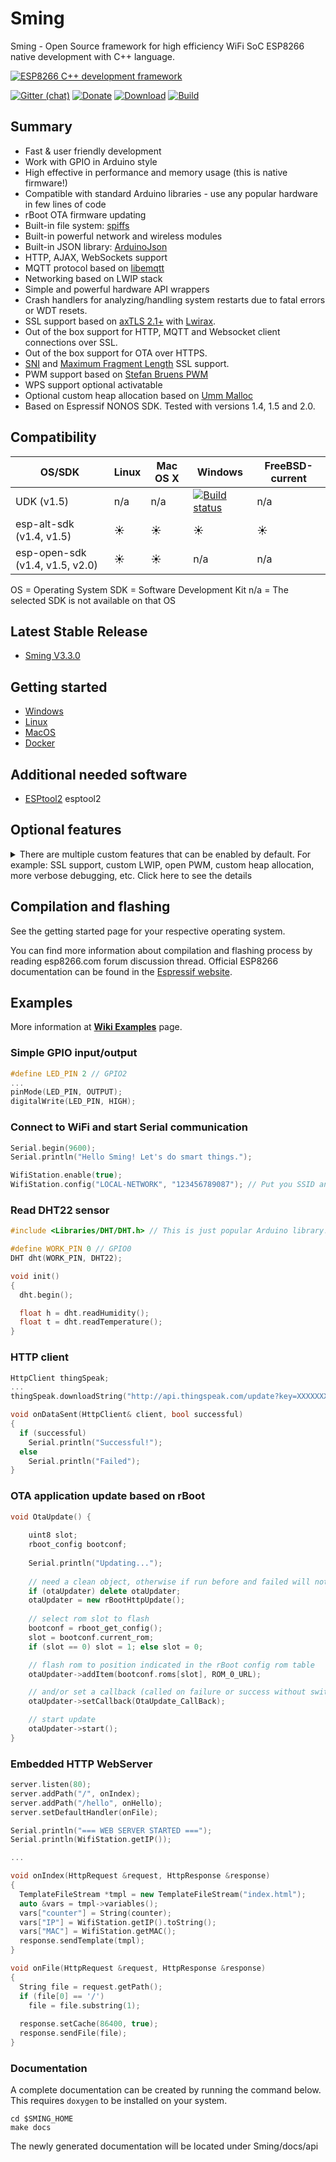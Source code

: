 # Sming
Sming - Open Source framework for high efficiency WiFi SoC ESP8266 native development with C++ language.

[![ESP8266 C++ development framework](https://github.com/SmingHub/Sming/wiki/images/small/combine.png)](https://github.com/SmingHub/Sming/wiki/examples)

[![Gitter (chat)](https://badges.gitter.im/Join%20Chat.svg)](https://gitter.im/SmingHub/Sming?utm_source=badge&utm_medium=badge&utm_campaign=pr-badge)
[![Donate](http://img.shields.io/paypal/donate.png?color=yellow)](https://www.paypal.com/cgi-bin/webscr?cmd=_donations&business=WAQ8XDHCKU3PL&lc=US&item_name=Sming%20Framework%20development&item_number=sming&currency_code=USD&bn=PP%2dDonationsBF%3abtn_donateCC_LG%2egif%3aNonHosted)
[![Download](https://img.shields.io/badge/download-~1.7M-orange.svg)](https://github.com/SmingHub/Sming/releases/latest)
[![Build](https://travis-ci.org/SmingHub/Sming.svg?branch=develop)](https://travis-ci.org/SmingHub/Sming)

## Summary
* Fast & user friendly development
* Work with GPIO in Arduino style
* High effective in performance and memory usage (this is native firmware!)
* Compatible with standard Arduino libraries - use any popular hardware in few lines of code
* rBoot OTA firmware updating
* Built-in file system: [spiffs](https://github.com/pellepl/spiffs)
* Built-in powerful network and wireless modules
* Built-in JSON library: [ArduinoJson](https://github.com/bblanchon/ArduinoJson)
* HTTP, AJAX, WebSockets support
* MQTT protocol based on [libemqtt](https://github.com/menudoproblema/libemqtt)
* Networking based on LWIP stack
* Simple and powerful hardware API wrappers
* Crash handlers for analyzing/handling system restarts due to fatal errors or WDT resets.
* SSL support based on [axTLS 2.1+](https://github.com/igrr/axtls-8266) with [Lwirax](https://github.com/attachix/lwirax/).
* Out of the box support for HTTP, MQTT and Websocket client connections over SSL. 
* Out of the box support for OTA over HTTPS.
* [SNI](https://tools.ietf.org/html/rfc6066#page-6) and [Maximum Fragment Length](https://tools.ietf.org/html/rfc6066#page-8) SSL support.
* PWM support based on [Stefan Bruens PWM](https://github.com/StefanBruens/ESP8266_new_pwm.git)
* WPS support optional activatable
* Optional custom heap allocation based on [Umm Malloc](https://github.com/rhempel/umm_malloc.git)
* Based on Espressif NONOS SDK. Tested with versions 1.4, 1.5 and 2.0. 

## Compatibility

OS/SDK | Linux | Mac OS X | Windows | FreeBSD-current |
-------|-------|----------|---------|-----------------|
UDK (v1.5)    | n/a   | n/a      |   [![Build status](https://ci.appveyor.com/api/projects/status/5aj0oi0wyk4uij00/branch/develop?svg=true)](https://ci.appveyor.com/project/slaff/sming-sb483/branch/develop)      |     n/a         |
esp-alt-sdk (v1.4, v1.5) | :sunny:  | :sunny:  | :sunny:  | :sunny:  | :sunny:  |
esp-open-sdk (v1.4, v1.5, v2.0) | :sunny:  | :sunny: | n/a | n/a |

OS = Operating System
SDK = Software Development Kit
n/a = The selected SDK is not available on that OS

## Latest Stable Release
- [Sming V3.3.0](https://github.com/SmingHub/Sming/releases/tag/3.3.0)

## Getting started
- [Windows](https://github.com/SmingHub/Sming/wiki/Windows-Quickstart)
- [Linux](https://github.com/SmingHub/Sming/wiki/Linux-Quickstart)
- [MacOS](https://github.com/SmingHub/Sming/wiki/MacOS-Quickstart)
- [Docker](https://github.com/SmingHub/Sming/wiki/Docker-Quickstart)


## Additional needed software
- [ESPtool2](https://github.com/raburton/esptool2) esptool2 

## Optional features

<details><summary>There are multiple custom features that can be enabled by default. For example: SSL support, custom LWIP, open PWM, custom heap allocation, more verbose debugging, etc. Click here to see the details</summary><p>

- Custom LWIP: (default: ON) By default we are using custom compiled LWIP stack instead of the binary one provided from Espressif. This is increasing the free memory and decreasing the space on the flash. All espconn_* functions are turned off by default. If your application requires the use of some of the espconn_* functions then add the ENABLE_ESPCONN=1 directive. See `Makefile-user.mk` from the [Basic_SmartConfig](https://github.com/SmingHub/Sming/blob/develop/samples/Basic_SmartConfig/Makefile-user.mk#L41) application for examples. If you would like to use the binary LWIP then you should turn off the custom LWIP compilation by providing `ENABLE_CUSTOM_LWIP=0`.
- SSL: (default: OFF) The SSL support is not built-in by default to conserve resources. If you want to enable it then take a look at the [Readme](https://github.com/SmingHub/Sming/blob/develop/samples/Basic_Ssl/README.md) in the Basic_Ssl samples.
- Custom PWM: (default: ON) If you don't want to use the [open PWM implementation](https://github.com/StefanBruens/ESP8266_new_pwm) then compile your application with `ENABLE_CUSTOM_PWM=0`. There is no need to recompile the Sming library.
- WPS: (default: OFF) The WPS support (Wi-Fi Protected Setup) is not built-in by default to reach small images sizes in cases, where no WPS is needed. To enable WPS, use the switch ENABLE_WPS=1 for compiling Sming.
- Custom serial baud rate: (default: OFF) The default serial baud rate is 115200. If you want to change it to a higher baud rate you can recompile Sming and your application changing the `COM_SPEED_SERIAL` directive. For example `COM_SPEED_SERIAL=921600`.
- Custom heap allocation: (default: OFF) If your application is experiencing heap fragmentation then you can try the [umm_malloc](https://github.com/rhempel/umm_malloc) heap allocation. To enable it compile Sming with `ENABLE_CUSTOM_HEAP=1`. In order to use it in your sample/application make sure to compile the sample with `ENABLE_CUSTOM_HEAP=1`. **Do not enable custom heap allocation and -mforce-l32 compiler flag together**.
- Debug information log level and format: There are four debug levels: debug=3, info=2, warn=1, error=0. Using `DEBUG_VERBOSE_LEVEL` you can set the desired level (0-3). For example `DEBUG_VERBOSE_LEVEL=2` will show only info messages and above. Another make directive is `DEBUG_PRINT_FILENAME_AND_LINE=1` which enables printing the filename and line number of every debug line. This will require extra space on flash. Note: you can compile the Sming library with a set of debug directives and your project with another settings, this way you can control debugging separately for Sming and your application code.
- Debug information for custom LWIP: If you use custom LWIP (see above) some debug information will be printed for critical errors and situations. You can enable debug information printing altogether using `ENABLE_LWIPDEBUG=1`. To increase debugging for certain areas you can modify debug options in `third-party/esp-open-lwip/include/lwipopts.h`.
- Interactive debugging on the device: (default: OFF) In order to be able to debug live directly on the ESP8266 microcontroller you should re-compile your application and the Sming library with `ENABLE_GDB=1` directive. See [Basic_Debug](https://github.com/SmingHub/Sming/tree/develop/samples/Basic_Debug) sample for more details.
- CommandExecutor feature: (default: ON) This feature enables execution of certain commands by registering token handlers for text received via serial, websocket or telnet connection. If this feature is not used additional RAM/Flash can be obtained by setting `ENABLE_CMD_EXECUTOR=0`. This will save ~1KB RAM and ~3KB of flash memory.

</p></details>

## Compilation and flashing
See the getting started page for your respective operating system.

You can find more information about compilation and flashing process by reading esp8266.com forum discussion thread.
Official ESP8266 documentation can be found in the [Espressif website](https://espressif.com/en/support/download/documents?keys=&field_type_tid%5B%5D=14).

## Examples
More information at **[Wiki Examples](https://github.com/SmingHub/Sming/wiki/examples)** page.

### Simple GPIO input/output
```c++
#define LED_PIN 2 // GPIO2
...
pinMode(LED_PIN, OUTPUT);
digitalWrite(LED_PIN, HIGH);
```

### Connect to WiFi and start Serial communication
```c++
Serial.begin(9600);
Serial.println("Hello Sming! Let's do smart things.");

WifiStation.enable(true);
WifiStation.config("LOCAL-NETWORK", "123456789087"); // Put you SSID and Password here
```

### Read DHT22 sensor
```c++
#include <Libraries/DHT/DHT.h> // This is just popular Arduino library!

#define WORK_PIN 0 // GPIO0
DHT dht(WORK_PIN, DHT22);

void init()
{
  dht.begin();

  float h = dht.readHumidity();
  float t = dht.readTemperature();
}
```

### HTTP client
```c++
HttpClient thingSpeak;
...
thingSpeak.downloadString("http://api.thingspeak.com/update?key=XXXXXXX&field1=" + String(sensorValue), onDataSent);

void onDataSent(HttpClient& client, bool successful)
{
  if (successful)
    Serial.println("Successful!");
  else
    Serial.println("Failed");
}
```

### OTA application update based on rBoot
```c++
void OtaUpdate() {
	
	uint8 slot;
	rboot_config bootconf;
	
	Serial.println("Updating...");
	
	// need a clean object, otherwise if run before and failed will not run again
	if (otaUpdater) delete otaUpdater;
	otaUpdater = new rBootHttpUpdate();
	
	// select rom slot to flash
	bootconf = rboot_get_config();
	slot = bootconf.current_rom;
	if (slot == 0) slot = 1; else slot = 0;

	// flash rom to position indicated in the rBoot config rom table
	otaUpdater->addItem(bootconf.roms[slot], ROM_0_URL);

	// and/or set a callback (called on failure or success without switching requested)
	otaUpdater->setCallback(OtaUpdate_CallBack);

	// start update
	otaUpdater->start();
}
```

### Embedded HTTP WebServer
```c++
server.listen(80);
server.addPath("/", onIndex);
server.addPath("/hello", onHello);
server.setDefaultHandler(onFile);

Serial.println("=== WEB SERVER STARTED ===");
Serial.println(WifiStation.getIP());

...

void onIndex(HttpRequest &request, HttpResponse &response)
{
  TemplateFileStream *tmpl = new TemplateFileStream("index.html");
  auto &vars = tmpl->variables();
  vars["counter"] = String(counter);
  vars["IP"] = WifiStation.getIP().toString();
  vars["MAC"] = WifiStation.getMAC();
  response.sendTemplate(tmpl);
}

void onFile(HttpRequest &request, HttpResponse &response)
{
  String file = request.getPath();
  if (file[0] == '/')
    file = file.substring(1);
    
  response.setCache(86400, true);
  response.sendFile(file);
}
```

### Documentation
A complete documentation can be created by running the command below. This requires `doxygen` to be installed on your system.

```
cd $SMING_HOME
make docs
```

The newly generated documentation will be located under Sming/docs/api
